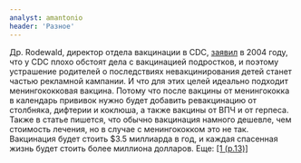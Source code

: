 ```yaml
---
analyst: amantonio
header: 'Разное'
---
```


Др. Rodewald, директор отдела вакцинации в CDC, [заявил](http://www.nytimes.com/2004/10/27/health/panel-reviews-new-vaccine-that-could-be-controversial.html) в 2004 году, что у CDC плохо обстоят дела с вакцинацией подростков, и поэтому устрашение родителей о последствиях невакцинирования детей станет частью рекламной кампании. И что для этих целей идеально подходит менингококковая вакцина. Потому что после вакцины от менингококка в календарь прививок нужно будет добавить ревакцинацию от столбняка, дифтерии и коклюша, а также вакцины от ВПЧ и от герпеса.
Также в статье пишется, что обычно вакцинация намного дешевле, чем стоимость лечения, но в случае с менингококком это не так. Вакцинация будет стоить $3.5 миллиарда в год, и каждая спасенная жизнь будет стоить более миллиона долларов. Еще: [[1 (p.13)]](https://www.ncbi.nlm.nih.gov/pubmed/15917737)
